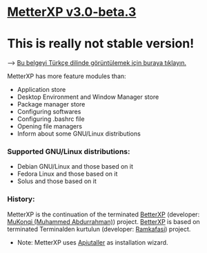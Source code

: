 # [MetterXP v3.0-beta.3](https://github.com/MuKonqi/metterxp/tree/beta)
# This is really not stable version!
--> [Bu belgeyi Türkçe dilinde görüntülemek için buraya tıklayın.](https://github.com/MuKonqi/metterxp/blob/main/BENİOKU.md)

MetterXP has more feature modules than:
* Application store
* Desktop Environment and Window Manager store
* Package manager store
* Configuring softwares
* Configuring .bashrc file
* Opening file managers
* Inform about some GNU/Linux distributions
### Supported GNU/Linux distributions:
* Debian GNU/Linux and those based on it
* Fedora Linux and those based on it
* Solus and those based on it
### History:
MetterXP is the continuation of the terminated [BetterXP](https://github.com/MuKonqi/metterxp/tree/betterxp) (developer: [MuKonqi (Muhammed Abdurrahman)](https://github.com/MuKonqi)) project. [BetterXP](https://github.com/MuKonqi/metterxp/tree/betterxp) is based on terminated Terminalden kurtulun (developer: [Ramkafasi](https://github.com/Ramkafasi)) project.

* Note: MetterXP uses [Apiutaller](https://github.com/MuKonqi/apiutaller) as installation wizard.
